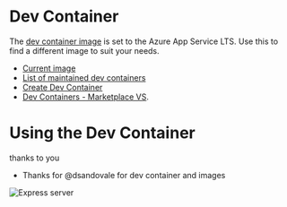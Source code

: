 # Dev Container

The [dev container image](../.devcontainer/devcontainer.json) is set to the Azure App Service LTS. Use this  to find a different image to suit your needs. 

* [Current image](../.devcontainer/devcontainer.json)
* [List of maintained dev containers](https://github.com/devcontainers/templates/blob/main/src)
* [Create Dev Container](https://code.visualstudio.com/docs/devcontainers/create-dev-container)
* [Dev Containers - Marketplace VS](https://marketplace.visualstudio.com/items?itemName=ms-vscode-remote.remote-containers).

# Using the Dev Container
thanks to you

* Thanks for @dsandovale for dev container and images

![Express server](media/container-js-e2e-express-server.png)


